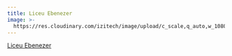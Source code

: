 ```yaml
---
title: Liceu Ebenezer
image: >-
  https://res.cloudinary.com/izitech/image/upload/c_scale,q_auto,w_1080/v1556054150/websites/LiceuEbenezer.webp
---
```


[Liceu Ebenezer](https://liceuebenezer.com/)